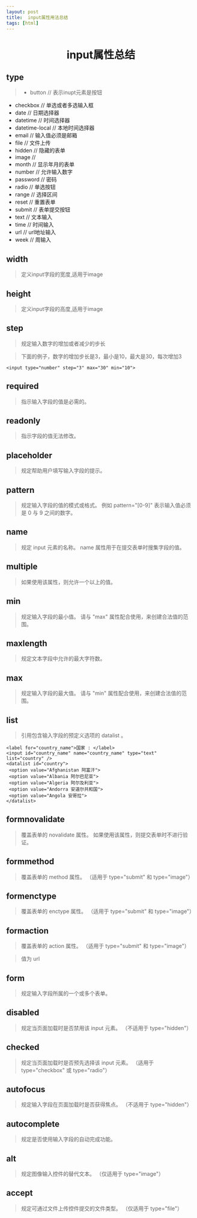 ```yaml
---
layout: post
title:	input属性用法总结
tags: [html]
---
```


<h1 style="text-align:center;">input属性总结</h1>

## type
> * button // 表示inupt元素是按钮
*  checkbox // 单选或者多选输入框
*  date // 日期选择器
*  datetime // 时间选择器
*  datetime-local // 本地时间选择器
*  email // 输入值必须是邮箱
*  file // 文件上传
*  hidden // 隐藏的表单
*  image //
*  month // 显示年月的表单
*  number // 允许输入数字
*  password // 密码
*  radio // 单选按钮
*  range // 选择区间
*  reset // 重置表单
*  submit // 表单提交按钮
*  text // 文本输入
*  time // 时间输入
*  url // url地址输入
*  week // 周输入


## width
  > 定义input字段的宽度,适用于image

## height
  > 定义input字段的高度,适用于image

## step
  >  规定输入数字的增加或者减少的步长

  >  下面的例子，数字的增加步长是3，最小是10，最大是30，每次增加3

    <input type="number" step="3" max="30" min="10">
## required
  >  指示输入字段的值是必需的。

## readonly
  >  指示字段的值无法修改。

## placeholder
  >  规定帮助用户填写输入字段的提示。

## pattern
  >  规定输入字段的值的模式或格式。
例如 pattern="[0-9]" 表示输入值必须是 0 与 9 之间的数字。

## name
  >  规定 input 元素的名称。
name 属性用于在提交表单时搜集字段的值。

## multiple
  >  如果使用该属性，则允许一个以上的值。

## min
  >  规定输入字段的最小值。
请与 "max" 属性配合使用，来创建合法值的范围。

## maxlength
  >  规定文本字段中允许的最大字符数。

## max
  >  规定输入字段的最大值。
请与 "min" 属性配合使用，来创建合法值的范围。

## list
  >  引用包含输入字段的预定义选项的 datalist 。

    <label for="country_name">国家 : </label>
    <input id="country_name" name="country_name" type="text" list="country" />
    <datalist id="country">
     <option value="Afghanistan 阿富汗">
     <option value="Albania 阿尔巴尼亚">
     <option value="Algeria 阿尔及利亚">
     <option value="Andorra 安道尔共和国">
     <option value="Angola 安哥拉">
    </datalist>

## formnovalidate
  >  覆盖表单的 novalidate 属性。
如果使用该属性，则提交表单时不进行验证。

## formmethod
  >  覆盖表单的 method 属性。
（适用于 type="submit" 和 type="image"）

## formenctype
  >  覆盖表单的 enctype 属性。
（适用于 type="submit" 和 type="image"）

## formaction
  >  覆盖表单的 action 属性。
（适用于 type="submit" 和 type="image"）

  >  值为 url

## form
  >  规定输入字段所属的一个或多个表单。

## disabled
  >  规定当页面加载时是否禁用该 input 元素。
（不适用于 type="hidden"）

## checked
  >  规定当页面加载时是否预先选择该 input 元素。
（适用于 type="checkbox" 或 type="radio"）

## autofocus

  >  规定输入字段在页面加载时是否获得焦点。
（不适用于 type="hidden"）

## autocomplete
  >  规定是否使用输入字段的自动完成功能。

## alt
  >  规定图像输入控件的替代文本。
（仅适用于 type="image"）

## accept

  >  规定可通过文件上传控件提交的文件类型。
（仅适用于 type="file"）
